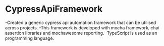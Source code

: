 # CypressApiFramework
-Created a generic cypress api automation framework that can be utilised across projects. 
-This framework is developed with mocha framework, chai assertion libraries and mochawesome reporting.
-TypeScript is used as an programming language.
